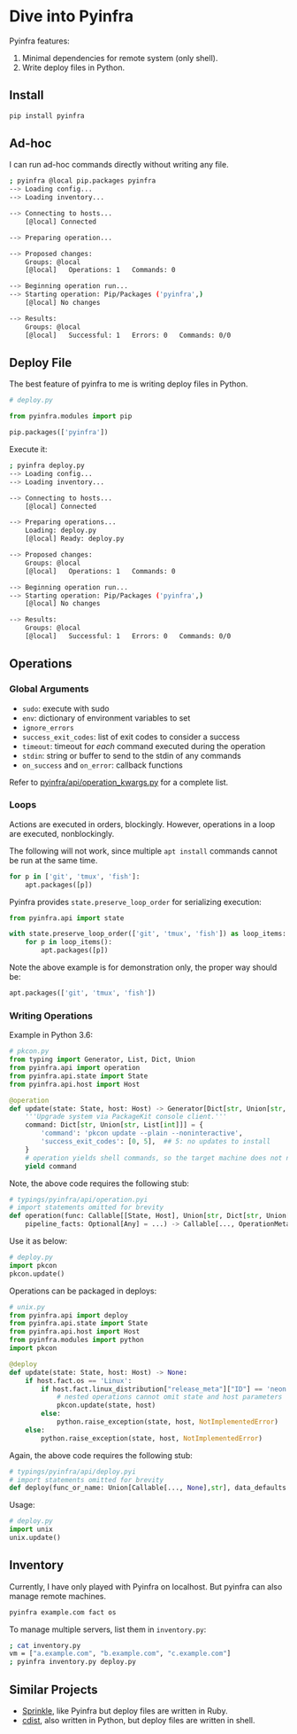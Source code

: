 # Dive into Pyinfra

Pyinfra features:

1. Minimal dependencies for remote system (only shell).
2. Write deploy files in Python.

## Install

```sh
pip install pyinfra
```

## Ad-hoc

I can run ad-hoc commands directly without writing any file.

```sh
; pyinfra @local pip.packages pyinfra
--> Loading config...
--> Loading inventory...

--> Connecting to hosts...
    [@local] Connected

--> Preparing operation...

--> Proposed changes:
    Groups: @local
    [@local]   Operations: 1   Commands: 0

--> Beginning operation run...
--> Starting operation: Pip/Packages ('pyinfra',)
    [@local] No changes

--> Results:
    Groups: @local
    [@local]   Successful: 1   Errors: 0   Commands: 0/0
```

## Deploy File

The best feature of pyinfra to me is writing deploy files in Python.

```py
# deploy.py

from pyinfra.modules import pip

pip.packages(['pyinfra'])
```

Execute it:

```sh
; pyinfra deploy.py
--> Loading config...
--> Loading inventory...

--> Connecting to hosts...
    [@local] Connected

--> Preparing operations...
    Loading: deploy.py
    [@local] Ready: deploy.py

--> Proposed changes:
    Groups: @local
    [@local]   Operations: 1   Commands: 0

--> Beginning operation run...
--> Starting operation: Pip/Packages ('pyinfra',)
    [@local] No changes

--> Results:
    Groups: @local
    [@local]   Successful: 1   Errors: 0   Commands: 0/0
```

## Operations

### Global Arguments

- `sudo`: execute with sudo
- `env`: dictionary of environment variables to set
- `ignore_errors`
- `success_exit_codes`: list of exit codes to consider a success
- `timeout`: timeout for _each_ command executed during the operation
- `stdin`: string or buffer to send to the stdin of any commands
- `on_success` and `on_error`: callback functions

Refer to [pyinfra/api/operation_kwargs.py][operation_kwargs] for a complete list.

[operation_kwargs]: https://github.com/Fizzadar/pyinfra/blob/master/pyinfra/api/operation_kwargs.py

### Loops

Actions are executed in orders, blockingly.
However, operations in a loop are executed, nonblockingly.

The following will not work, since multiple `apt install` commands cannot be run at the same time.

```python
for p in ['git', 'tmux', 'fish']:
    apt.packages([p])
```

Pyinfra provides `state.preserve_loop_order` for serializing execution:

```python
from pyinfra.api import state

with state.preserve_loop_order(['git', 'tmux', 'fish']) as loop_items:
    for p in loop_items():
        apt.packages([p])
```

Note the above example is for demonstration only, the proper way should be:

```python
apt.packages(['git', 'tmux', 'fish'])
```

### Writing Operations

Example in Python 3.6:

```python
# pkcon.py
from typing import Generator, List, Dict, Union
from pyinfra.api import operation
from pyinfra.api.state import State
from pyinfra.api.host import Host

@operation
def update(state: State, host: Host) -> Generator[Dict[str, Union[str, List[int]]], None, None]:
    '''Upgrade system via PackageKit console client.'''
    command: Dict[str, Union[str, List[int]]] = {
        'command': 'pkcon update --plain --noninteractive',
        'success_exit_codes': [0, 5],  ## 5: no updates to install
    }
    # operation yields shell commands, so the target machine does not need Python.
    yield command
```

Note, the above code requires the following stub:

```python
# typings/pyinfra/api/operation.pyi
# import statements omitted for brevity
def operation(func: Callable[[State, Host], Union[str, Dict[str, Union[str, List[int]]], Generator[str, None, None], Generator[Dict[str, Any], None, None]]],
    pipeline_facts: Optional[Any] = ...) -> Callable[..., OperationMeta]: ...
```

Use it as below:

```python
# deploy.py
import pkcon
pkcon.update()
```

Operations can be packaged in deploys:

```python
# unix.py
from pyinfra.api import deploy
from pyinfra.api.state import State
from pyinfra.api.host import Host
from pyinfra.modules import python
import pkcon

@deploy
def update(state: State, host: Host) -> None:
    if host.fact.os == 'Linux':
        if host.fact.linux_distribution["release_meta"]["ID"] == 'neon':
            # nested operations cannot omit state and host parameters
            pkcon.update(state, host)
        else:
            python.raise_exception(state, host, NotImplementedError)
    else:
        python.raise_exception(state, host, NotImplementedError)
```

Again, the above code requires the following stub:

```python
# typings/pyinfra/api/deploy.pyi
# import statements omitted for brevity
def deploy(func_or_name: Union[Callable[..., None],str], data_defaults: Optional[Any] = ...) -> Callable[..., None]: ...
```

Usage:

```python
# deploy.py
import unix
unix.update()
```

## Inventory

Currently, I have only played with Pyinfra on localhost.
But pyinfra can also manage remote machines.

```sh
pyinfra example.com fact os
```

To manage multiple servers, list them in `inventory.py`:

```sh
; cat inventory.py
vm = ["a.example.com", "b.example.com", "c.example.com"]
; pyinfra inventory.py deploy.py
```

## Similar Projects

- [Sprinkle](https://github.com/sprinkle-tool/sprinkle), like Pyinfra but deploy files are written in Ruby.
- [cdist](https://www.cdi.st/), also written in Python, but deploy files are written in shell.
